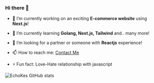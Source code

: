 ### Hi there 👋

- 🔭 I’m currently working on an exciting **E-commerce website** using **Next.js**!

- 🌱 I’m currently learning **Golang, Next.js, Tailwind** and.. many more!

- 👯 I’m looking for a partner or someone with **Reactjs** experience!

- 📫 How to reach me: [Contact Me](mailto:iamkester1@gmail.com)

- ⚡ Fun fact: Love-Hate relationship with javascript

![EchoKes GitHub stats](https://github-readme-stats.vercel.app/api?username=EchoKes&show_icons=true&theme=buefy)

